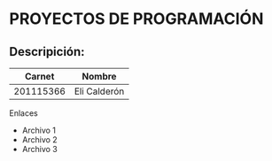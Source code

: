 <!DOCTYPE html>
<html lang="es"> 
<head>
	<title>Proyecto contro colegio</title>
</head>
<body>

# PROYECTOS DE PROGRAMACIÓN
## Descripición:
|  Carnet |   Nombre |
| ------------ | ------------ |
| 201115366  | Eli Calderón  |


<p>Enlaces</p>
	<ul>
		<li>Archivo 1</li>
		<li>Archivo 2</li>
		<li>Archivo 3</li>
	</ul>	    
</body>
</html>